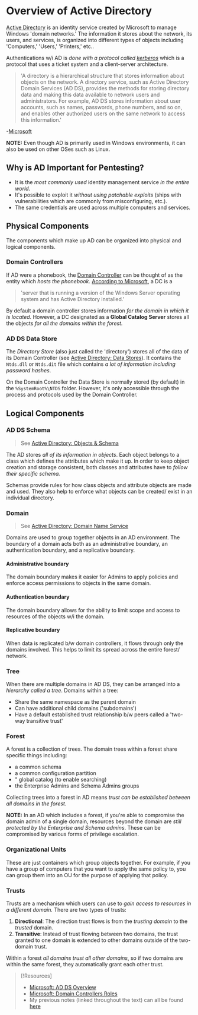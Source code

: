 
# Overview of Active Directory
[Active Directory](computers/windows/active-directory/active-directory.md) is an identity service created by Microsoft to manage Windows 'domain networks.' The information it stores about the network, its users, and services, is organized into different types of objects including 'Computers,' 'Users,' 'Printers,' etc..

Authentications w/i AD is *done with a protocol called [kerberos](/networking/protocols/kerberos.md)* which is  a protocol that uses a ticket system and a client-server architecture.

> 'A directory is a hierarchical structure that stores information about objects on the network. A directory service, such as Active Directory Domain Services (AD DS), provides the methods for storing directory data and making this data available to network users and administrators. For example, AD DS stores information about user accounts, such as names, passwords, phone numbers, and so on, and enables other authorized users on the same network to access this information.'

-[Microsoft](https://learn.microsoft.com/en-us/windows-server/identity/ad-ds/get-started/virtual-dc/active-directory-domain-services-overview)

**NOTE:** Even though AD is primarily used in Windows environments, it can also be used on other OSes such as Linux.
## Why is AD Important for Pentesting?
- It is the *most commonly used* identity management service *in the entire world*. 
- It's possible to exploit it *without using patchable exploits* (ships with vulnerabilities which are commonly from misconfiguring, etc.).
- The same credentials are used across multiple computers and services.
## Physical Components
The components which make up AD can be organized into physical and logical components.
### Domain Controllers
If AD were a phonebook, the [Domain Controller](computers/windows/active-directory/domain-controller.md) can be thought of as the entity which *hosts the phonebook.* [According to Microsoft](https://learn.microsoft.com/en-us/previous-versions/windows/it-pro/windows-server-2003/cc786438(v=ws.10)), a DC is a 

> 'server that is running a version of the Windows Server operating system and has Active Directory installed.'

By default a domain controller stores information *for the domain in which it is located.* However, a DC designated as a **Global Catalog Server** stores all the objects *for all the domains within the forest.*
### AD DS Data Store
The *Directory Store* (also just called the 'directory') stores all of the data of its Domain Controller (see [Active Directory: Data Stores](/computers/windows/active-directory/active-directory.md)). It contains the `Ntds.dll` or `Ntds.dit` file which contains *a lot of information including password hashes*.

On the Domain Controller the Data Store is normally stored (by default) in the `%SystemRoot%\NTDS` folder. However, it's only accessible through the process and protocols used by the Domain Controller.
## Logical Components
### AD DS Schema
> See [Active Directory: Objects & Schema](/computers/windows/active-directory/active-directory.md)

The AD stores *all of its information in objects*. Each object belongs to a class which defines the attributes which make it up. In order to keep object creation and storage consistent, both classes and attributes have to *follow their specific schema.*

Schemas provide rules for how class objects and attribute objects are made and used. They also help to enforce what objects can be created/ exist in an individual directory.
### Domain
> See [Active Directory: Domain Name Service](/computers/windows/active-directory/active-directory.md)

Domains are used to group together objects in an AD environment. The boundary of a domain acts both as an administrative boundary, an authentication boundary, and a replicative boundary.
#### Administrative boundary
The domain boundary makes it easier for Admins to apply policies and enforce access permissions to objects in the same domain.
#### Authentication boundary
The domain boundary allows for the ability to limit scope and access to resources of the objects w/i the domain.
#### Replicative boundary
When data is replicated b/w domain controllers, it flows through only the domains involved. This helps to limit its spread across the entire forest/ network.
### Tree
When there are multiple domains in AD DS, they can be arranged into a *hierarchy called a tree*. Domains within a tree:
- Share the same namespace as the parent domain
- Can have additional child domains ('subdomains')
- Have a default established trust relationship b/w peers called a 'two-way transitive trust'
### Forest
A forest is a collection of trees. The domain trees within a forest share specific things including:
- a common schema
- a common configuration partition
- " global catalog (to enable searching)
- the Enterprise Admins and Schema Admins groups

Collecting trees into a forest in AD means *trust can be established between all domains in the forest.*

**NOTE:** In an AD which includes a forest, if you're able to compromise the domain admin of a single domain, resources beyond the domain are *still protected by the Enterprise and Schema admins*. These can be compromised by various forms of privilege escalation.
### Organizational Units
These are just containers which group objects together. For example, if you have a group of computers that you want to apply the same policy to, you can group them into an OU for the purpose of applying that policy.
### Trusts
Trusts are a mechanism which users can use to *gain access to resources in a different domain.* There are two types of trusts:
1. **Directional**: The direction trust flows is from the *trusting domain* to the *trusted* domain.
2. **Transitive**: Instead of trust flowing between two domains, the trust granted to one domain is extended to other domains outside of the two-domain trust.

Within a forest *all domains trust all other domains*, so if two domains are within the same forest, they automatically grant each other trust.

> [!Resources]
> - [Microsoft: AD DS Overview](https://learn.microsoft.com/en-us/windows-server/identity/ad-ds/get-started/virtual-dc/active-directory-domain-services-overview)
> - [Microsoft: Domain Controllers Roles](https://learn.microsoft.com/en-us/previous-versions/windows/it-pro/windows-server-2003/cc786438(v=ws.10))
> - My previous notes (linked throughout the text) can all be found [here](https://github.com/trshpuppy/obsidian-notes)


